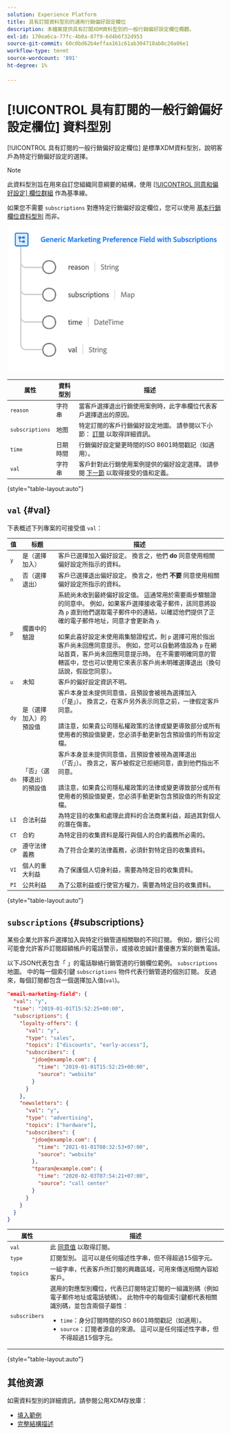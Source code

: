 ```yaml
---
solution: Experience Platform
title: 具有訂閱資料型別的通用行銷偏好設定欄位
description: 本檔案提供具有訂閱XDM資料型別的一般行銷偏好設定欄位概觀。
exl-id: 170ea6ca-77fc-4b0a-87f9-6d4b6f32d953
source-git-commit: 60c0bd62b4effaa161c61ab304718ab8c20a06e1
workflow-type: tm+mt
source-wordcount: '891'
ht-degree: 1%

---
```


# [!UICONTROL 具有訂閱的一般行銷偏好設定欄位] 資料型別

[!UICONTROL 具有訂閱的一般行銷偏好設定欄位] 是標準XDM資料型別，說明客戶為特定行銷偏好設定的選擇。

>[!NOTE]
>
>此資料型別旨在用來自訂您組織同意綱要的結構，使用 [[!UICONTROL 同意和偏好設定] 欄位群組](../field-groups/profile/consents.md) 作為基準線。
>
>如果您不需要 `subscriptions` 對應特定行銷偏好設定欄位，您可以使用 [基本行銷欄位資料型別](./marketing-field.md) 而非。

![](../images/data-types/marketing-field-subscriptions.png)

| 属性 | 資料型別 | 描述 |
| --- | --- | --- |
| `reason` | 字符串 | 當客戶選擇退出行銷使用案例時，此字串欄位代表客戶選擇退出的原因。 |
| `subscriptions` | 地图 | 特定訂閱的客戶行銷偏好設定地圖。 請參閱以下小節： [訂閱](#subscriptions) 以取得詳細資訊。 |
| `time` | 日期時間 | 行銷偏好設定變更時間的ISO 8601時間戳記（如適用）。 |
| `val` | 字符串 | 客戶針對此行銷使用案例提供的偏好設定選擇。 請參閱 [下一節](#val) 以取得接受的值和定義。 |

{style="table-layout:auto"}

## `val` {#val}

下表概述下列專案的可接受值 `val`：

| 值 | 标题 | 描述 |
| --- | --- | --- |
| `y` | 是（選擇加入） | 客戶已選擇加入偏好設定。 換言之，他們 **do** 同意使用相關偏好設定所指示的資料。 |
| `n` | 否（選擇退出） | 客戶已選擇退出偏好設定。 換言之，他們 **不要** 同意使用相關偏好設定所指示的資料。 |
| `p` | 擱置中的驗證 | 系統尚未收到最終偏好設定值。 這通常用於需要兩步驟驗證的同意中。 例如，如果客戶選擇接收電子郵件，該同意將設為 `p` 直到他們選取電子郵件中的連結，以確認他們提供了正確的電子郵件地址，同意才會更新為 `y`.<br><br>如果此喜好設定未使用兩集驗證程式，則 `p` 選擇可用於指出客戶尚未回應同意提示。 例如，您可以自動將值設為 `p` 在網站首頁，客戶尚未回應同意提示時。 在不需要明確同意的管轄區中，您也可以使用它來表示客戶尚未明確選擇退出（換句話說，假設您同意）。 |
| `u` | 未知 | 客戶的偏好設定資訊不明。 |
| `dy` | 是（選擇加入）的預設值 | 客戶本身並未提供同意值，且預設會被視為選擇加入（「是」）。 換言之，在客戶另外表示同意之前，一律假定客戶同意。<br><br>請注意，如果貴公司隱私權政策的法律或變更導致部分或所有使用者的預設值變更，您必須手動更新包含預設值的所有設定檔。 |
| `dn` | 「否」（選擇退出）的預設值 | 客戶本身並未提供同意值，且預設會被視為選擇退出（「否」）。 換言之，客戶被假定已拒絕同意，直到他們指出不同意。<br><br>請注意，如果貴公司隱私權政策的法律或變更導致部分或所有使用者的預設值變更，您必須手動更新包含預設值的所有設定檔。 |
| `LI` | 合法利益 | 為特定目的收集和處理此資料的合法商業利益，超過其對個人的潛在傷害。 |
| `CT` | 合約 | 為特定目的收集資料是履行與個人的合約義務所必需的。 |
| `CP` | 遵守法律義務 | 為了符合企業的法律義務，必須針對特定目的收集資料。 |
| `VI` | 個人的重大利益 | 為了保護個人切身利益，需要為特定目的收集資料。 |
| `PI` | 公共利益 | 為了公眾利益或行使官方權力，需要為特定目的收集資料。 |

{style="table-layout:auto"}

## `subscriptions` {#subscriptions}

某些企業允許客戶選擇加入與特定行銷管道相關聯的不同訂閱。 例如，銀行公司可能會允許客戶訂閱超額帳戶的電話警示，或接收忠誠計畫優惠方案的銷售電話。

以下JSON代表包含「 」的電話聯絡行銷管道的行銷欄位範例。 `subscriptions` 地圖。 中的每一個索引鍵 `subscriptions` 物件代表行銷管道的個別訂閱。 反過來，每個訂閱都包含一個選擇加入值(`val`)。

```json
"email-marketing-field": {
  "val": "y",
  "time": "2019-01-01T15:52:25+00:00",
  "subscriptions": {
    "loyalty-offers": {
      "val": "y",
      "type": "sales",
      "topics": ["discounts", "early-access"],
      "subscribers": {
        "jdoe@example.com": {
          "time": "2019-01-01T15:52:25+00:00",
          "source": "website"
        }
      }
    },
    "newsletters": {
      "val": "y",
      "type": "advertising",
      "topics": ["hardware"],
      "subscribers": {
        "jdoe@example.com": {
          "time": "2021-01-01T08:32:53+07:00",
          "source": "website"
        },
        "tparan@example.com": {
          "time": "2020-02-03T07:54:21+07:00",
          "source": "call center"
        }
      }
    }
  }
}
```

| 属性 | 描述 |
| --- | --- |
| `val` | 此 [同意值](#val) 以取得訂閱。 |
| `type` | 訂閱型別。 這可以是任何描述性字串，但不得超過15個字元。 |
| `topics` | 一組字串，代表客戶所訂閱的興趣區域，可用來傳送相關內容給客戶。 |
| `subscribers` | 選用的對應型別欄位，代表已訂閱特定訂閱的一組識別碼（例如電子郵件地址或電話號碼）。 此物件中的每個索引鍵都代表相關識別碼，並包含兩個子屬性： <ul><li>`time`：身分訂閱時間的ISO 8601時間戳記（如適用）。</li><li>`source`：訂閱者源自的來源。 這可以是任何描述性字串，但不得超過15個字元。</li></ul> |

{style="table-layout:auto"}

## 其他资源

如需資料型別的詳細資訊，請參閱公用XDM存放庫：

* [填入範例](https://github.com/adobe/xdm/blob/master/components/datatypes/consent/marketing-field-basic.example.1.json)
* [完整結構描述](https://github.com/adobe/xdm/blob/master/components/datatypes/consent/marketing-field-basic.schema.json)
